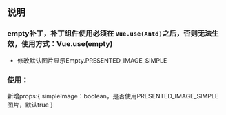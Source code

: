 ## 说明

### empty补丁，**补丁组件使用必须在 `Vue.use(Antd)`之后，否则无法生效**，使用方式：Vue.use(empty)

- 修改默认图片显示Empty.PRESENTED_IMAGE_SIMPLE

### 使用：

新增props:{
simpleImage：boolean，是否使用PRESENTED_IMAGE_SIMPLE图片，默认true
}
